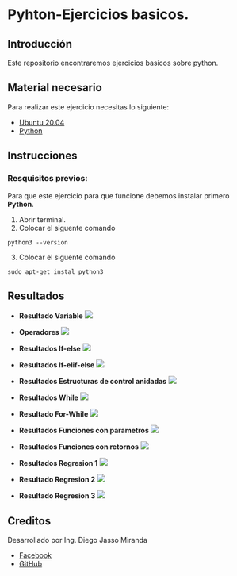 # Pyhton-Ejercicios basicos.

## Introducción
Este repositorio encontraremos ejercicios basicos sobre python.

## Material necesario
Para realizar este ejercicio necesitas lo siguiente:

- [Ubuntu 20.04](https://releases.ubuntu.com/20.04/)
- [Python](https://www.python.org/)

## Instrucciones 
### Resquisitos previos:
Para que este ejercicio para que funcione debemos instalar primero **Python**.

1. Abrir terminal.
2. Colocar el siguente comando 

`python3 --version`

3. Colocar el siguente comando 

`sudo apt-get instal python3`


## Resultados 

- **Resultado Variable**
![](https://github.com/DiegoJm10/Programas-basicos/blob/main/Variables%20python.png?raw=true)

- **Operadores**
![](https://github.com/DiegoJm10/Programas-basicos/blob/main/Operadores%20python.png?raw=true)

- **Resultados If-else**
![](https://github.com/DiegoJm10/Programas-basicos/blob/main/If-else.png?raw=true)

- **Resultados If-elif-else**
![](https://github.com/DiegoJm10/Programas-basicos/blob/main/if-elif-else.png?raw=true)

- **Resultados Estructuras de control anidadas**
![](https://github.com/DiegoJm10/Programas-basicos/blob/main/anidadas.png?raw=true)
- **Resultados While**
![](https://github.com/DiegoJm10/Programas-basicos/blob/main/while%20python.png?raw=true)
- **Resultado For-While** 
![](https://github.com/DiegoJm10/Programas-basicos/blob/main/for-while%20python.png?raw=true)
- **Resultados Funciones con parametros**
![](https://github.com/DiegoJm10/Programas-basicos/blob/main/Funciones%20con%20parametros.png?raw=true)
- **Resultados Funciones con retornos**
![](https://github.com/DiegoJm10/Programas-basicos/blob/main/Funciones%20con%20retornos.png?raw=true)
- **Resultados Regresion 1**
![](https://github.com/DiegoJm10/Programas-basicos/blob/main/Regresion%201.png?raw=true)
- **Resultado Regresion 2**
![](https://github.com/DiegoJm10/Programas-basicos/blob/main/Regresion%202.png?raw=true)
- **Resultado Regresion 3**
![](https://github.com/DiegoJm10/Programas-basicos/blob/main/Regresion%203.png?raw=true)


## Creditos
Desarrollado por Ing. Diego Jasso Miranda
- [Facebook](https://www.facebook.com/jasso.diego.5/)
- [GitHub](https://github.com/DiegoJm10)
